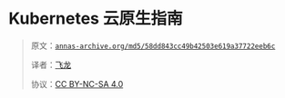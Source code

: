 # Kubernetes 云原生指南

> 原文：[`annas-archive.org/md5/58dd843cc49b42503e619a37722eeb6c`](https://annas-archive.org/md5/58dd843cc49b42503e619a37722eeb6c)
> 
> 译者：[飞龙](https://github.com/wizardforcel)
> 
> 协议：[CC BY-NC-SA 4.0](http://creativecommons.org/licenses/by-nc-sa/4.0/)